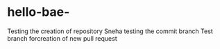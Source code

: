 # hello-bae-
Testing the creation of repository
Sneha testing the commit branch
Test branch forcreation of new pull request
